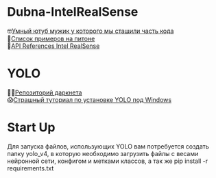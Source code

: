 # Dubna-IntelRealSense
🤓[Умный ютуб мужик у которого мы стащили часть кода](https://www.youtube.com/watch?v=mFLZkdH1yLE) </br>
📜[Список примеров на питоне](https://dev.intelrealsense.com/docs/python2) </br>
📘[API References Intel RealSense](https://intelrealsense.github.io/librealsense/doxygen/annotated.html) </br>
# YOLO
🧙‍♂️[Репозиторий даркнета](https://github.com/AlexeyAB/darknet) </br> 
😱[Страшный туториал по установке YOLO под Windows](https://www.youtube.com/watch?v=FE2GBeKuqpc) </br>

# Start Up
Для запуска файлов, использующих YOLO вам потребуется создать папку yolo_v4, в которую необходимо загрузить файлы с весами нейронной сети, конфигом и метками классов, а так же pip install -r requirements.txt 
